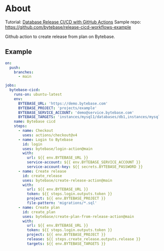 # About

Tutorial: [Database Release CI/CD with GitHub Actions](http://bytebase.com/docs/tutorials/github-release-cicd-workflow/)
Sample repo: https://github.com/bytebase/release-cicd-workflows-example

Github action to create release from plan on Bytebase.

## Example

```yaml
on:
  push:
    branches:
      - main

jobs:
  bytebase-cicd:
    runs-on: ubuntu-latest
    env:
      BYTEBASE_URL: 'https://demo.bytebase.com'
      BYTEBASE_PROJECT: 'projects/example'
      BYTEBASE_SERVICE_ACCOUNT: 'demo@service.bytebase.com'
      BYTEBASE_TARGETS: 'instances/mysql1/databases/db1,instances/mysql1/databases/db2'
    name: Bytebase cicd
    steps:
      - name: Checkout
        uses: actions/checkout@v4
      - name: Login to Bytebase
        id: login
        uses: bytebase/login-action@main
        with:
          url: ${{ env.BYTEBASE_URL }}
          service-account: ${{ env.BYTEBASE_SERVICE_ACCOUNT }}
          service-account-key: ${{ secrets.BYTEBASE_PASSWORD }}
      - name: Create release
        id: create_release
        uses: bytebase/create-release-action@main
        with:
          url: ${{ env.BYTEBASE_URL }}
          token: ${{ steps.login.outputs.token }}
          project: ${{ env.BYTEBASE_PROJECT }}
          file-pattern: 'migrations/*.sql'
      - name: Create plan
        id: create_plan
        uses: bytebase/create-plan-from-release-action@main
        with:
          url: ${{ env.BYTEBASE_URL }}
          token: ${{ steps.login.outputs.token }}
          project: ${{ env.BYTEBASE_PROJECT }}
          release: ${{ steps.create_release.outputs.release }}
          targets: ${{ env.BYTEBASE_TARGETS }}
```
